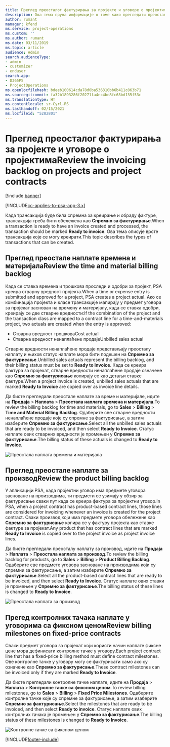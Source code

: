 ```yaml
---
title: Преглед преосталог фактурирања за пројекте и уговоре о пројектима
description: Ова тема пружа информације о томе како прегледати преостало време, трошкове и производе и како их означити као спремне за фактурирање.
author: rumant
manager: kfend
ms.service: project-operations
ms.custom: ''
ms.author: rumant
ms.date: 03/11/2019
ms.topic: article
audience: Admin
search.audienceType:
- admin
- customizer
- enduser
search.app:
- D365PS
- ProjectOperations
ms.openlocfilehash: bdeeb100614cda78d0ba536310bb6b411c863b71
ms.sourcegitcommit: fa32b1893286f20271fa4ec4be8fc68bd135f53c
ms.translationtype: HT
ms.contentlocale: sr-Cyrl-RS
ms.lasthandoff: 02/15/2021
ms.locfileid: "5282801"
---
```

# <a name="review-the-invoicing-backlog-on-projects-and-project-contracts"></a><span data-ttu-id="707c3-103">Преглед преосталог фактурирања за пројекте и уговоре о пројектима</span><span class="sxs-lookup"><span data-stu-id="707c3-103">Review the invoicing backlog on projects and project contracts</span></span>

[!include [banner](../includes/psa-now-project-operations.md)]

[!INCLUDE[cc-applies-to-psa-app-3.x](../includes/cc-applies-to-psa-app-3x.md)]

<span data-ttu-id="707c3-104">Када трансакција буде била спремна за креирање и обраду фактуре, трансакција треба бити обележена као **Спремно за фактурирање**.</span><span class="sxs-lookup"><span data-stu-id="707c3-104">When a transaction is ready to have an invoice created and processed, the transaction should be marked **Ready to invoice**.</span></span> <span data-ttu-id="707c3-105">Ова тема описује врсте трансакција које се могу креирати.</span><span class="sxs-lookup"><span data-stu-id="707c3-105">This topic describes the types of transactions that can be created.</span></span>

## <a name="review-the-time-and-material-billing-backlog"></a><span data-ttu-id="707c3-106">Преглед преостале наплате времена и материјала</span><span class="sxs-lookup"><span data-stu-id="707c3-106">Review the time and material billing backlog</span></span>

<span data-ttu-id="707c3-107">Када се ставка времена и трошкова проследи и одобри за пројект, PSA креира стварну вредност пројекта.</span><span class="sxs-lookup"><span data-stu-id="707c3-107">When a time or expense entry is submitted and approved for a project, PSA creates a project actual.</span></span> <span data-ttu-id="707c3-108">Ако се комбинација пројекта и класе трансакције мапирају у предмет уговора за пројекат заснован на времену и материјалу, када се ставка одобри, креирају се две стварне вредности:</span><span class="sxs-lookup"><span data-stu-id="707c3-108">If the combination of the project and the transaction class are mapped to a contract line for a time-and-materials project, two actuals are created when the entry is approved:</span></span>

- <span data-ttu-id="707c3-109">Стварна вредност трошкова</span><span class="sxs-lookup"><span data-stu-id="707c3-109">Cost actual</span></span> 
- <span data-ttu-id="707c3-110">Стварна вредност ненаплаћене продаје</span><span class="sxs-lookup"><span data-stu-id="707c3-110">Unbilled sales actual</span></span>

<span data-ttu-id="707c3-111">Стварне вредности ненаплаћене продаје представљају преосталу наплату и њихов статус наплате мора бити подешен на **Спремно за фактурисање**.</span><span class="sxs-lookup"><span data-stu-id="707c3-111">Unbilled sales actuals represent the billing backlog, and their billing status must be set to **Ready to Invoice**.</span></span> <span data-ttu-id="707c3-112">Када се креира фактура за пројекат, стварне вредности ненаплаћене продаје означене као **Спремно за фактурисање** копирају се као детаљи ставке фактуре.</span><span class="sxs-lookup"><span data-stu-id="707c3-112">When a project invoice is created, unbilled sales actuals that are marked **Ready to Invoice** are copied over as invoice line details.</span></span>

<span data-ttu-id="707c3-113">Да бисте прегледали преостале наплате за време и материјале, идите на **Продаја** \> **Наплата** \> **Преостала наплата времена и материјала**.</span><span class="sxs-lookup"><span data-stu-id="707c3-113">To review the billing backlog for time and materials, go to **Sales** \> **Billing** \> **Time and Material Billing Backlog**.</span></span> <span data-ttu-id="707c3-114">Одаберите све стварне вредности ненаплаћене продаје које су спремне за фактурисање, а затим изаберите **Спремно за фактурисање**.</span><span class="sxs-lookup"><span data-stu-id="707c3-114">Select all the unbilled sales actuals that are ready to be invoiced, and then select **Ready to Invoice**.</span></span> <span data-ttu-id="707c3-115">Статус наплате ових стварних вредности је промењен у **Спремно за фактурисање**.</span><span class="sxs-lookup"><span data-stu-id="707c3-115">The billing status of these actuals is changed to **Ready to Invoice**.</span></span>

![Преостала наплата времена и материјала](media/TMBacklog.png)

## <a name="review-the-product-billing-backlog"></a><span data-ttu-id="707c3-117">Преглед преостале наплате за производ</span><span class="sxs-lookup"><span data-stu-id="707c3-117">Review the product billing backlog</span></span>

<span data-ttu-id="707c3-118">У апликацији PSA, када пројектни уговор има предмете уговора засноване на производима, ти предмети се узимају у обзир за фактурисање сваки пут када се креира фактура за пројектни уговор.</span><span class="sxs-lookup"><span data-stu-id="707c3-118">In PSA, when a project contract has product-based contract lines, those lines are considered for invoicing whenever an invoice is created for the project contract.</span></span> <span data-ttu-id="707c3-119">Сваки производ који има предмете уговора обележене као **Спремно за фактурисање** копира се у фактуру пројекта као ставке фактуре за пројекат.</span><span class="sxs-lookup"><span data-stu-id="707c3-119">Any product that has contract lines that are marked **Ready to Invoice** is copied over to the project invoice as project invoice lines.</span></span>

<span data-ttu-id="707c3-120">Да бисте прегледали преосталу наплату за производ, идите на **Продаја** \> **Наплата** \> **Преостала наплата за производ**.</span><span class="sxs-lookup"><span data-stu-id="707c3-120">To review the billing backlog for products, go to **Sales** \> **Billing** \> **Product Billing Backlog**.</span></span> <span data-ttu-id="707c3-121">Одаберите све предмете уговора засноване на производима који су спремни за фактурисање, а затим изаберите **Спремно за фактурисање**.</span><span class="sxs-lookup"><span data-stu-id="707c3-121">Select all the product-based contract lines that are ready to be invoiced, and then select **Ready to Invoice**.</span></span> <span data-ttu-id="707c3-122">Статус наплате ових ставки је промењен у **Спремно за фактурисање**.</span><span class="sxs-lookup"><span data-stu-id="707c3-122">The billing status of these lines is changed to **Ready to Invoice**.</span></span>

![Преостала наплата за производ](media/ProductBacklog.png)

## <a name="review-billing-milestones-on-fixed-price-contracts"></a><span data-ttu-id="707c3-124">Прегед контролних тачака наплате у уговорима са фиксном ценом</span><span class="sxs-lookup"><span data-stu-id="707c3-124">Review billing milestones on fixed-price contracts</span></span>

<span data-ttu-id="707c3-125">Сваки предмет уговора за пројекат који користи начин наплате фиксне цене мора дефинисати контролне тачке у уговору.</span><span class="sxs-lookup"><span data-stu-id="707c3-125">Each project contract line that has a fixed-price billing method must define contract milestones.</span></span> <span data-ttu-id="707c3-126">Ове контролне тачке у уговору могу се фактурисати само ако су означене као **Спремно за фактурисање**.</span><span class="sxs-lookup"><span data-stu-id="707c3-126">These contract milestones can be invoiced only if they are marked **Ready to Invoice**.</span></span> 

<span data-ttu-id="707c3-127">Да бисте прегледали контролне тачке наплате, идите на **Продаја** \> **Наплата** \> **Контролне тачке са фиксном ценом**.</span><span class="sxs-lookup"><span data-stu-id="707c3-127">To review billing milestones, go to **Sales** \> **Billing** \> **Fixed Price Milestones**.</span></span> <span data-ttu-id="707c3-128">Одаберите контролне тачке које су спремне за фактурисање, а затим изаберите **Спремно за фактурисање**.</span><span class="sxs-lookup"><span data-stu-id="707c3-128">Select the milestones that are ready to be invoiced, and then select **Ready to invoice**.</span></span> <span data-ttu-id="707c3-129">Статус наплате ових контролних тачака је промењен у **Спремно за фактурисање**.</span><span class="sxs-lookup"><span data-stu-id="707c3-129">The billing status of these milestones is changed to **Ready to Invoice**.</span></span>

![Контролне тачке са фиксном ценом](media/FPBacklog.png)


[!INCLUDE[footer-include](../includes/footer-banner.md)]